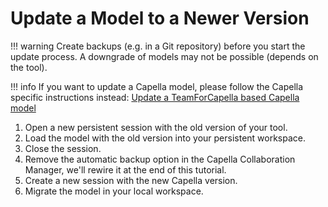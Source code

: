 <!--
 ~ SPDX-FileCopyrightText: Copyright DB Netz AG and the capella-collab-manager contributors
 ~ SPDX-License-Identifier: Apache-2.0
 -->

# Update a Model to a Newer Version

<!-- prettier-ignore -->
!!! warning
    Create backups (e.g. in a Git repository) before you start the update process.
    A downgrade of models may not be possible (depends on the tool).

<!-- prettier-ignore -->
!!! info
    If you want to update a Capella model, please follow the Capella specific instructions instead:
    [Update a TeamForCapella based Capella model](../../tools/capella/teamforcapella/update.md)

1. Open a new persistent session with the old version of your tool.
1. Load the model with the old version into your persistent workspace.
1. Close the session.
1. Remove the automatic backup option in the Capella Collaboration Manager,
   we'll rewire it at the end of this tutorial.
1. Create a new session with the new Capella version.
1. Migrate the model in your local workspace.
